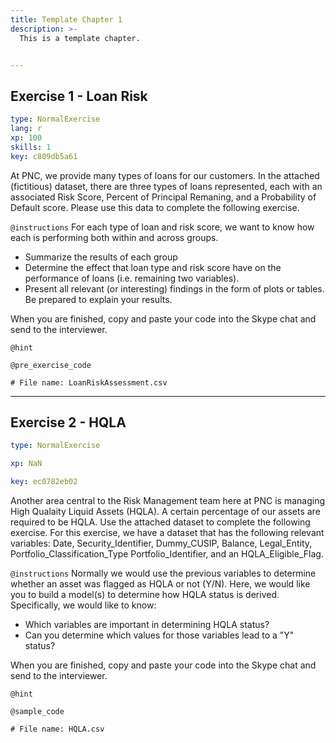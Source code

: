 ```yaml
---
title: Template Chapter 1
description: >-
  This is a template chapter.


---
```

## Exercise 1 - Loan Risk

```yaml
type: NormalExercise
lang: r
xp: 100
skills: 1
key: c809db5a61
```

At PNC, we provide many types of loans for our customers. In the attached (fictitious) dataset, there are three types of loans represented, each with an associated Risk Score, Percent of Principal Remaning, and a Probability of Default score. Please use this data to complete the following exercise.

`@instructions`
For each type of loan and risk score, we want to know how each is performing both within and across groups. 
- Summarize the results of each group
- Determine the effect that loan type and risk score have on the performance of loans (i.e. remaining two variables). 
- Present all relevant (or interesting) findings in the form of plots or tables. Be prepared to explain your results.

When you are finished, copy and paste your code into the Skype chat and send to the interviewer.

`@hint`


`@pre_exercise_code`
```{r}
# File name: LoanRiskAssessment.csv
```








---
## Exercise 2 - HQLA

```yaml
type: NormalExercise

xp: NaN

key: ec0782eb02
```

Another area central to the Risk Management team here at PNC is managing High Qualaity Liquid Assets (HQLA). A certain percentage of our assets are required to be HQLA. Use the attached dataset to complete the following exercise. For this exercise, we have a dataset that has the following relevant variables: Date, Security_Identifier, Dummy_CUSIP, Balance, Legal_Entity, Portfolio_Classification_Type	Portfolio_Identifier,  and an HQLA_Eligible_Flag.

`@instructions`
Normally we would use the previous variables to determine whether an asset was flagged as HQLA or not (Y/N). Here, we would like you to build a model(s) to determine how HQLA status is derived. Specifically, we would like to know: 
- Which variables are important in determining HQLA status? 
- Can you determine which values for those variables lead to a "Y" status?

When you are finished, copy and paste your code into the Skype chat and send to the interviewer.

`@hint`



`@sample_code`
```{}
# File name: HQLA.csv
```






